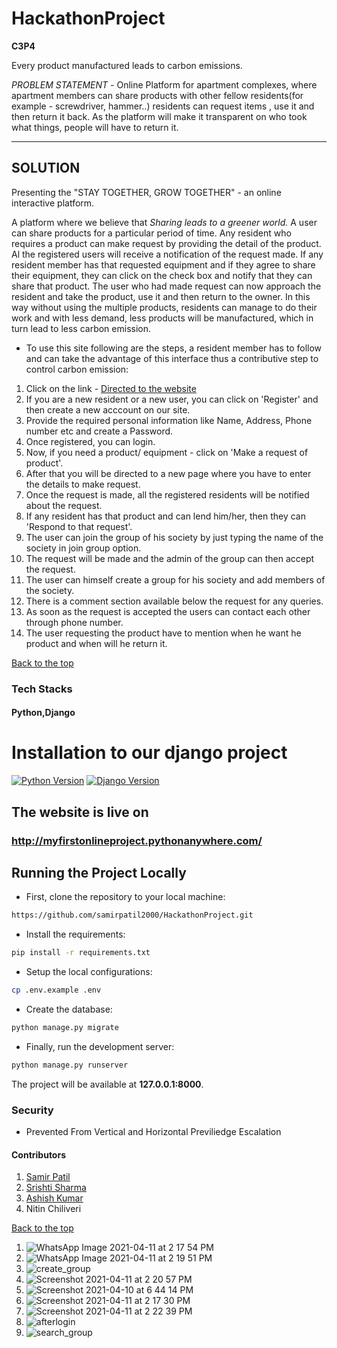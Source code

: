 # HackathonProject

**C3P4** 

Every product manufactured leads to carbon emissions.

*PROBLEM STATEMENT* - Online Platform for apartment complexes, where apartment members can share products with other fellow residents(for example - screwdriver, hammer..) residents can request items , use it and then return it back. As the platform will make it transparent on who took what things, people will have to return it.

---

## SOLUTION

Presenting the "STAY TOGETHER, GROW TOGETHER" - an online interactive platform.

A platform where we believe that _Sharing leads to a greener world._
A user can share products for a particular period of time. Any resident who requires a product can make request by providing the detail of the product. Al the registered users will receive a notification of the request made. If any resident member has that requested equipment and if they agree to share their equipment, they can click on the check box and notify that they can share that product. The user who had made request can now approach the resident and take the product, use it and then return to the owner. In this way without using the multiple products, residents can manage to do their work and with less demand, less products will be manufactured, which in turn lead to less carbon emission. 

  * To use this site following are the steps, a resident member has to follow and can take the advantage of this interface thus a contributive step to control carbon emission:

1. Click on the link - [Directed to the website](https://myfirstonlineproject.pythonanywhere.com/)
2. If you are a new resident or a new user, you can click on 'Register' and then create a new acccount on our site.
3. Provide the required personal information like Name, Address, Phone number etc and create a Password.
4. Once registered, you can login.
5. Now, if you need a product/ equipment - click on 'Make a request of product'.
6. After that you will be directed to a new page where you have to enter the details to make request.
7. Once the request is made, all the registered residents will be notified about the request.
8. If any resident has that product and can lend him/her, then they can 'Respond to that request'.
9. The user can join the group of his society by just typing the name of the society in join group option.
10. The request will be made and the admin of the group can then accept the request.
11. The user can himself create a group for his society and add members of the society.
12. There is a comment section available below the request for any queries.
13. As soon as the request is accepted the users can contact each other through phone number.
14. The user requesting the product have to mention when he want he product and when will he return it.

 [Back to the top](#HackathonProject)


### Tech Stacks
#### Python,Django

# Installation to our django project

[![Python Version](https://img.shields.io/badge/python-3.8-brightgreen.svg)](https://python.org)
[![Django Version](https://img.shields.io/badge/django-3.1-brightgreen.svg)](https://djangoproject.com)


## The website is live on 
### http://myfirstonlineproject.pythonanywhere.com/


## Running the Project Locally

* First, clone the repository to your local machine:

```bash
https://github.com/samirpatil2000/HackathonProject.git
```

* Install the requirements:

```bash
pip install -r requirements.txt
```

* Setup the local configurations:

```bash
cp .env.example .env
```

* Create the database:

```bash
python manage.py migrate
```

* Finally, run the development server:

```bash
python manage.py runserver
```

The project will be available at **127.0.0.1:8000**.


### Security
* Prevented From Vertical and Horizontal Previliedge Escalation



#### Contributors

1. [Samir Patil](https://github.com/samirpatil2000)
2. [Srishti Sharma](https://github.com/Srishti-10-0)
3. [Ashish Kumar](https://github.com/Ashishk12372)
4. Nitin Chiliveri




[Back to the top](#HackathonProject)



1. ![WhatsApp Image 2021-04-11 at 2 17 54 PM](https://user-images.githubusercontent.com/80915437/114298193-d3abe680-9ad2-11eb-894c-a57de4399296.jpeg)
2. ![WhatsApp Image 2021-04-11 at 2 19 51 PM](https://user-images.githubusercontent.com/80915437/114298194-d4dd1380-9ad2-11eb-83e0-8a52a5c2aed3.jpeg)
3. ![create_group](https://user-images.githubusercontent.com/80915437/114298195-d575aa00-9ad2-11eb-9c24-2549dc564757.png)
4. ![Screenshot 2021-04-11 at 2 20 57 PM](https://user-images.githubusercontent.com/80915437/114298196-d575aa00-9ad2-11eb-81c8-a6c27b97d9a0.png)
5. ![Screenshot 2021-04-10 at 6 44 14 PM](https://user-images.githubusercontent.com/80915437/114298200-d6a6d700-9ad2-11eb-9f05-f68b9c20affa.png)
6. ![Screenshot 2021-04-11 at 2 17 30 PM](https://user-images.githubusercontent.com/80915437/114298201-d73f6d80-9ad2-11eb-8014-f2be92ca274f.png)
7. ![Screenshot 2021-04-11 at 2 22 39 PM](https://user-images.githubusercontent.com/80915437/114298202-d73f6d80-9ad2-11eb-9cc5-e34a777a0fc4.png)
8. ![afterlogin](https://user-images.githubusercontent.com/80915437/114298203-d7d80400-9ad2-11eb-9d04-b09d2363024a.png)
9. ![search_group](https://user-images.githubusercontent.com/80915437/114298204-d7d80400-9ad2-11eb-9348-3e24f0df3d9c.png)
